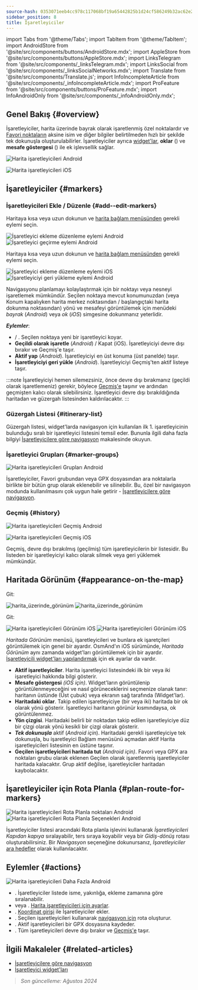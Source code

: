 ```yaml
---
source-hash: 0353071eeb4cc978c117068bf19a65442825b1d24cf586249b32ac62e28c929f
sidebar_position: 8
title: İşaretleyiciler
---
```

import Tabs from '@theme/Tabs';
import TabItem from '@theme/TabItem';
import AndroidStore from '@site/src/components/buttons/AndroidStore.mdx';
import AppleStore from '@site/src/components/buttons/AppleStore.mdx';
import LinksTelegram from '@site/src/components/_linksTelegram.mdx';
import LinksSocial from '@site/src/components/_linksSocialNetworks.mdx';
import Translate from '@site/src/components/Translate.js';
import InfoIncompleteArticle from '@site/src/components/_infoIncompleteArticle.mdx';
import ProFeature from '@site/src/components/buttons/ProFeature.mdx';
import InfoAndroidOnly from '@site/src/components/_infoAndroidOnly.mdx';


## Genel Bakış {#overview}

İşaretleyiciler, harita üzerinde bayrak olarak işaretlenmiş özel noktalardır ve [Favori noktaların](./favorites.md) aksine isim ve diğer bilgiler belirtilmeden hızlı bir şekilde tek dokunuşla oluşturulabilirler. İşaretleyiciler ayrıca [widget'lar](../widgets/markers.md), **oklar** (<Translate android="true" ids="show_arrows_on_the_map"/>) ve **mesafe göstergesi** (<Translate android="true" ids="show_direction"/>) ile ek işlevsellik sağlar.

<Tabs groupId="operating-systems">

<TabItem value="android" label="Android">

![Harita işaretleyicileri Android](@site/static/img/map/map_markers_android.png)

</TabItem>

<TabItem value="ios" label="iOS">

![Harita işaretleyicileri iOS](@site/static/img/map/map_markers_ios.png)

</TabItem>

</Tabs>

## İşaretleyiciler {#markers}

### İşaretleyicileri Ekle / Düzenle {#add--edit-markers}

<Tabs groupId="operating-systems">

<TabItem value="android" label="Android">

Haritaya kısa veya uzun dokunun ve [harita bağlam menüsünden](../map/map-context-menu.md#add--edit-marker) gerekli eylemi seçin.

![İşaretleyici ekleme düzenleme eylemi Android](@site/static/img/map/add_marker_android.png) ![İşaretleyici geçirme eylemi Android](@site/static/img/map/action_pass_marker_android.png)

</TabItem>

<TabItem value="ios" label="iOS">

Haritaya kısa veya uzun dokunun ve [harita bağlam menüsünden](../map/map-context-menu.md#add--edit-marker) gerekli eylemi seçin.

![İşaretleyici ekleme düzenleme eylemi iOS](@site/static/img/map/add_marker_ios.png) ![İşaretleyiciyi geri yükleme eylemi Android](@site/static/img/map/action_restore_marker_android.png)

</TabItem>

</Tabs>

Navigasyonu planlamayı kolaylaştırmak için bir noktayı veya nesneyi işaretlemek mümkündür. Seçilen noktaya mevcut konumunuzdan (veya Konum kapalıyken harita merkez noktasından / başlangıçtaki harita dokunma noktasından) yönü ve mesafeyi görüntülemek için menüdeki *bayrak* (*Android*) veya *ok* (*iOS*) simgesine dokunmanız yeterlidir.

***Eylemler***:

- **<Translate android="true" ids="shared_string_marker"/>** / **<Translate android="true" ids="edit_map_marker"/>**. Seçilen noktaya yeni bir işaretleyici koyar.
- **Geçildi olarak işaretle** (*Android*) / Kapat (iOS). İşaretleyiciyi devre dışı bırakır ve Geçmiş'e taşır.
- **Aktif yap** (*Android*). İşaretleyiciyi en üst konuma (üst panelde) taşır.
- **İşaretleyiciyi geri yükle** (*Android*). İşaretleyiciyi Geçmiş'ten aktif listeye taşır.

:::note
İşaretleyiciyi hemen silemezsiniz, önce devre dışı bırakmanız (geçildi olarak işaretlemeniz) gerekir, böylece [Geçmiş'e](#history) taşınır ve ardından geçmişten kalıcı olarak silebilirsiniz. İşaretleyici devre dışı bırakıldığında haritadan ve güzergah listesinden kaldırılacaktır.
:::


<!--
### Harita İşaretleyicilerine Favorileri Ekle {#add-favorites-to-map-markers}

<InfoAndroidOnly/>

![Favoriler klasör fonksiyonları android](@site/static/img/personal/favorites_folder_functions_android.png)

Favorilerinizi [Harita işaretleyicileri listesine](../personal/markers.md) ekleyebilir veya kaldırabilirsiniz.
&#8942; düğmesine (**Android**) dokunmak, seçilen bir Favori klasörü (grubu) için özel işlevleri açar.

**Favori klasörü için işlevler:**
- &nbsp;<Translate android="true" ids="shared_string_add_to_map_markers"/> veya <Translate android="true" ids="remove_from_map_markers"/>.
- Bir klasördeki tüm Favori noktaları [Harita işaretleyicileri listesine](../personal/markers.md) ekle veya kaldır.
-->


### Güzergah Listesi {#itinerary-list}

Güzergah listesi, widget'larda navigasyon için kullanılan ilk 1. işaretleyicinin bulunduğu sıralı bir işaretleyici listesini temsil eder. Bununla ilgili daha fazla bilgiyi [İşaretleyicilere göre navigasyon](../navigation/setup/markers-navigation.md#itinerary-list) makalesinde okuyun.

### İşaretleyici Grupları {#marker-groups}

<InfoAndroidOnly />

![Harita işaretleyicileri Grupları Android](@site/static/img/personal/markers/map_markers_groups_add_android.png)

İşaretleyiciler, Favori grubundan veya GPX dosyasından ara noktalarla birlikte bir bütün grup olarak eklenebilir ve silinebilir. Bu, özel bir navigasyon modunda kullanılmasını çok uygun hale getirir - [İşaretleyicilere göre navigasyon](../navigation/setup/markers-navigation.md#add-group-of-favorite).

### Geçmiş {#history}

<Tabs groupId="operating-systems">

<TabItem value="android" label="Android">

![Harita işaretleyicileri Geçmiş Android](@site/static/img/personal/markers/map_markers_history_android.png)

</TabItem>

<TabItem value="ios" label="iOS">

![Harita işaretleyicileri Geçmiş iOS](@site/static/img/personal/markers/map_markers_history_ios.png)

</TabItem>

</Tabs>

Geçmiş, devre dışı bırakılmış (geçilmiş) tüm işaretleyicilerin bir listesidir. Bu listeden bir işaretleyiciyi kalıcı olarak silmek veya geri yüklemek mümkündür.


## Haritada Görünüm {#appearance-on-the-map}

<Tabs groupId="operating-systems">

<TabItem value="android" label="Android">

Git: *<Translate android="true" ids="shared_string_menu,map_markers_item,shared_string_more_without_dots,appearance_on_the_map"/>*

![harita_üzerinde_görünüm](@site/static/img/widgets/appearence_on_the_map-01.png) ![harita_üzerinde_görünüm](@site/static/img/widgets/appearence_on_the_map-02.png)

</TabItem>

<TabItem value="ios" label="iOS">

Git: *<Translate ios="true" ids="shared_string_menu,map_markers,appearance_on_map"/>*

![Harita işaretleyicileri Görünüm iOS](@site/static/img/widgets/map_markers_appearance_ios-01.png) ![Harita işaretleyicileri Görünüm iOS](@site/static/img/widgets/map_markers_appearance_ios-02.png)

</TabItem>

</Tabs>

*Haritada Görünüm* menüsü, işaretleyicileri ve bunlara ek işaretçileri görüntülemek için genel bir ayardır.
OsmAnd'ın iOS sürümünde, *Haritada Görünüm* aynı zamanda widget'ları görüntülemek için bir ayardır. [İşaretleyicili widget'ları yapılandırmak](../widgets/markers.md#configure-marker-widgets) için ek ayarlar da vardır.

- **Aktif işaretleyiciler**. Harita işaretleyici listesindeki ilk bir veya iki işaretleyici hakkında bilgi gösterir.
- **Mesafe göstergesi** *(iOS için)*. Widget'ların görüntülenip görüntülenmeyeceğini ve nasıl görüneceklerini seçmenize olanak tanır: haritanın üstünde (Üst çubuk) veya ekranın sağ tarafında (Widget'lar).
- **Haritadaki oklar**. Takip edilen işaretleyiciye (bir veya iki) haritada bir ok olarak yönü gösterir. İşaretleyici haritanın görünür kısmındaysa, ok görüntülenmez.
- **Yön çizgisi**. Haritadaki belirli bir noktadan takip edilen işaretleyiciye düz bir çizgi olarak yönü kesikli bir çizgi olarak gösterir.
- ***Tek dokunuşla*** aktif (*Android için*). Haritadaki gerekli işaretleyiciye tek dokunuşla, bu işaretleyici Bağlam menüsünü açmadan aktif Harita işaretleyicileri listesinin en üstüne taşınır.
- **Geçilen işaretleyicileri haritada tut** *(Android için)*. Favori veya GPX ara noktaları grubu olarak eklenen Geçilen olarak işaretlenmiş işaretleyiciler haritada kalacaktır. Grup aktif değilse, işaretleyiciler haritadan kaybolacaktır.


## İşaretleyiciler için Rota Planla {#plan-route-for-markers}

<InfoAndroidOnly />

*<Translate android="true" ids="shared_string_menu,map_markers,shared_string_more_without_dots,plan_route"/>*

![Harita işaretleyicileri Rota Planla noktaları Android](@site/static/img/personal/markers/map_markers_plan_route_points_android.png) ![Harita işaretleyicileri Rota Planla Seçenekleri Android](@site/static/img/personal/markers/map_markers_plan_route_options_android.png)

İşaretleyiciler listesi aracındaki Rota planla işlevini kullanarak *İşaretleyicileri* *Kapıdan kapıya* sıralayabilir, ters sıraya koyabilir veya bir *Gidiş-dönüş* rotası oluşturabilirsiniz. Bir *Navigasyon* seçeneğine dokunursanız, *İşaretleyiciler* [ara hedefler](../navigation/setup/route-navigation.md#intermediate-destinations) olarak kullanılacaktır.


## Eylemler {#actions}

<InfoAndroidOnly />

![Harita işaretleyicileri Daha Fazla Android](@site/static/img/personal/markers/map_markers_more_android.png)

- **<Translate android="true" ids="sort_by"/>**. İşaretleyiciler listede isme, yakınlığa, ekleme zamanına göre sıralanabilir.
- **<Translate android="true" ids="appearance_on_the_map"/>** veya **<Translate ios="true" ids="shared_string_appearance"/>**. [Harita işaretleyicileri için ayarlar](#appearance-on-the-map).
- **<Translate android="true" ids="coordinate_input"/>**. [Koordinat girişi](../plan-route/coordinate-input.md) ile İşaretleyiciler ekler.
- **<Translate android="true" ids="plan_route"/>**. Seçilen işaretleyicileri kullanarak [navigasyon için](../navigation/setup/markers-navigation.md) rota oluşturur.
- **<Translate android="true" ids="marker_save_as_track"/>**. Aktif işaretleyicileri bir GPX dosyasına kaydeder.
- **<Translate android="true" ids="move_all_to_history"/>**. Tüm işaretleyicileri devre dışı bırakır ve [Geçmiş'e](#history) taşır.


## İlgili Makaleler {#related-articles}

- [İşaretleyicilere göre navigasyon](../navigation/setup/markers-navigation.md)
- [İşaretleyici widget'ları](../widgets/markers.md)

> *Son güncelleme: Ağustos 2024*